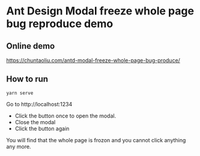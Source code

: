 # Ant Design Modal freeze whole page bug reproduce demo

## Online demo

https://chuntaoliu.com/antd-modal-freeze-whole-page-bug-produce/

## How to run

```
yarn serve
```

Go to http://localhost:1234

- Click the button once to open the modal.
- Close the modal
- Click the button again

You will find that the whole page is frozon and you cannot click anything any more.
